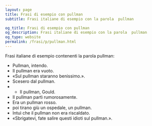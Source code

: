 ```yaml
---
layout: page
title: Frasi di esempio con pullman 
subtitle: Frasi italiane di esempio con la parola  pullman

og_title: Frasi di esempio con pullman 
og_description: Frasi italiane di esempio con la parola  pullman
og_type: website
permalink: /frasi/p/pullman.html
---
```


Frasi italiane di esempio contenenti la parola pullman:


- Pullman, intendo.
- Il pullman era vuoto.
- «Sul pullman staranno benissimo.».
- Scesero dal pullman.
- - Il pullman, Gould.
- Il pullman partì rumorosamente.
- Era un pullman rosso.
- poi tirano giù un ospedale, un pullman.
- Intuì che il pullman non era riscaldato.
- «Sbrigatevi, fate salire questi idioti sul pullman.».
